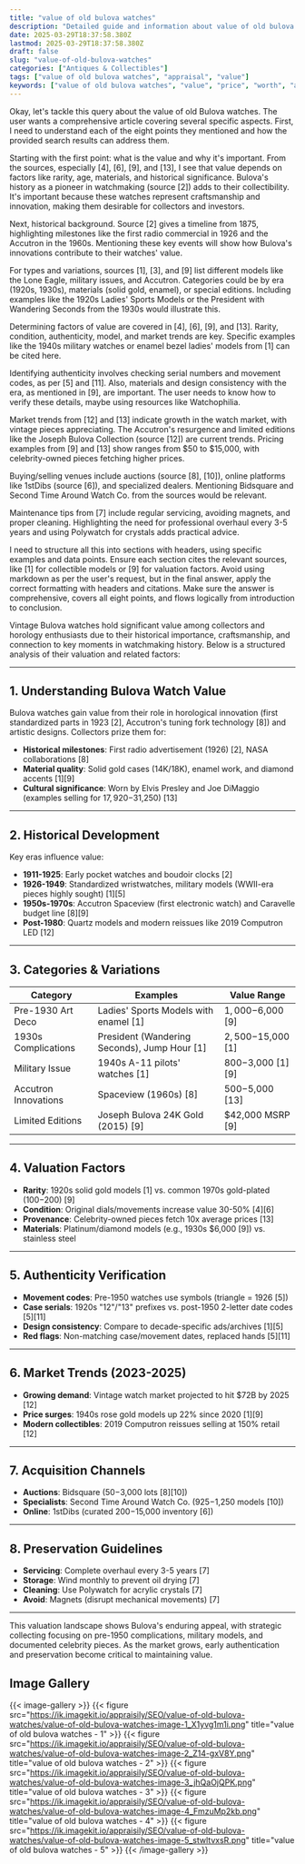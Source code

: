 ```yaml
---
title: "value of old bulova watches"
description: "Detailed guide and information about value of old bulova watches"
date: 2025-03-29T18:37:58.380Z
lastmod: 2025-03-29T18:37:58.380Z
draft: false
slug: "value-of-old-bulova-watches"
categories: ["Antiques & Collectibles"]
tags: ["value of old bulova watches", "appraisal", "value"]
keywords: ["value of old bulova watches", "value", "price", "worth", "appraisal"]
---
```


<think>
Okay, let's tackle this query about the value of old Bulova watches. The user wants a comprehensive article covering several specific aspects. First, I need to understand each of the eight points they mentioned and how the provided search results can address them.

Starting with the first point: what is the value and why it's important. From the sources, especially [4], [6], [9], and [13], I see that value depends on factors like rarity, age, materials, and historical significance. Bulova's history as a pioneer in watchmaking (source [2]) adds to their collectibility. It's important because these watches represent craftsmanship and innovation, making them desirable for collectors and investors.

Next, historical background. Source [2] gives a timeline from 1875, highlighting milestones like the first radio commercial in 1926 and the Accutron in the 1960s. Mentioning these key events will show how Bulova's innovations contribute to their watches' value.

For types and variations, sources [1], [3], and [9] list different models like the Lone Eagle, military issues, and Accutron. Categories could be by era (1920s, 1930s), materials (solid gold, enamel), or special editions. Including examples like the 1920s Ladies' Sports Models or the President with Wandering Seconds from the 1930s would illustrate this.

Determining factors of value are covered in [4], [6], [9], and [13]. Rarity, condition, authenticity, model, and market trends are key. Specific examples like the 1940s military watches or enamel bezel ladies' models from [1] can be cited here.

Identifying authenticity involves checking serial numbers and movement codes, as per [5] and [11]. Also, materials and design consistency with the era, as mentioned in [9], are important. The user needs to know how to verify these details, maybe using resources like Watchophilia.

Market trends from [12] and [13] indicate growth in the watch market, with vintage pieces appreciating. The Accutron's resurgence and limited editions like the Joseph Bulova Collection (source [12]) are current trends. Pricing examples from [9] and [13] show ranges from $50 to $15,000, with celebrity-owned pieces fetching higher prices.

Buying/selling venues include auctions (source [8], [10]), online platforms like 1stDibs (source [6]), and specialized dealers. Mentioning Bidsquare and Second Time Around Watch Co. from the sources would be relevant.

Maintenance tips from [7] include regular servicing, avoiding magnets, and proper cleaning. Highlighting the need for professional overhaul every 3-5 years and using Polywatch for crystals adds practical advice.

I need to structure all this into sections with headers, using specific examples and data points. Ensure each section cites the relevant sources, like [1] for collectible models or [9] for valuation factors. Avoid using markdown as per the user's request, but in the final answer, apply the correct formatting with headers and citations. Make sure the answer is comprehensive, covers all eight points, and flows logically from introduction to conclusion.
</think>

Vintage Bulova watches hold significant value among collectors and horology enthusiasts due to their historical importance, craftsmanship, and connection to key moments in watchmaking history. Below is a structured analysis of their valuation and related factors:

---

## 1. Understanding Bulova Watch Value  
Bulova watches gain value from their role in horological innovation (first standardized parts in 1923 [2], Accutron's tuning fork technology [8]) and artistic designs. Collectors prize them for:  
- **Historical milestones**: First radio advertisement (1926) [2], NASA collaborations [8]  
- **Material quality**: Solid gold cases (14K/18K), enamel work, and diamond accents [1][9]  
- **Cultural significance**: Worn by Elvis Presley and Joe DiMaggio (examples selling for $17,920-$31,250) [13]  

---

## 2. Historical Development  
Key eras influence value:  
- **1911-1925**: Early pocket watches and boudoir clocks [2]  
- **1926-1949**: Standardized wristwatches, military models (WWII-era pieces highly sought) [1][5]  
- **1950s-1970s**: Accutron Spaceview (first electronic watch) and Caravelle budget line [8][9]  
- **Post-1980**: Quartz models and modern reissues like 2019 Computron LED [12]  

---

## 3. Categories & Variations  
| **Category**          | **Examples**                                  | **Value Range**      |  
|------------------------|-----------------------------------------------|----------------------|  
| Pre-1930 Art Deco      | Ladies' Sports Models with enamel [1]        | $1,000-$6,000 [9]   |  
| 1930s Complications    | President (Wandering Seconds), Jump Hour [1] | $2,500-$15,000 [1]  |  
| Military Issue         | 1940s A-11 pilots' watches [1]               | $800-$3,000 [1][9]  |  
| Accutron Innovations   | Spaceview (1960s) [8]                        | $500-$5,000 [13]    |  
| Limited Editions       | Joseph Bulova 24K Gold (2015) [9]            | $42,000 MSRP [9]    |  

---

## 4. Valuation Factors  
- **Rarity**: 1920s solid gold models [1] vs. common 1970s gold-plated ($100-$200) [9]  
- **Condition**: Original dials/movements increase value 30-50% [4][6]  
- **Provenance**: Celebrity-owned pieces fetch 10x average prices [13]  
- **Materials**: Platinum/diamond models (e.g., 1930s $6,000 [9]) vs. stainless steel  

---

## 5. Authenticity Verification  
- **Movement codes**: Pre-1950 watches use symbols (triangle = 1926 [5])  
- **Case serials**: 1920s "12"/"13" prefixes vs. post-1950 2-letter date codes [5][11]  
- **Design consistency**: Compare to decade-specific ads/archives [1][5]  
- **Red flags**: Non-matching case/movement dates, replaced hands [5][11]  

---

## 6. Market Trends (2023-2025)  
- **Growing demand**: Vintage watch market projected to hit $72B by 2025 [12]  
- **Price surges**: 1940s rose gold models up 22% since 2020 [1][9]  
- **Modern collectibles**: 2019 Computron reissues selling at 150% retail [12]  

---

## 7. Acquisition Channels  
- **Auctions**: Bidsquare ($50-$3,000 lots [8][10])  
- **Specialists**: Second Time Around Watch Co. ($925-$1,250 models [10])  
- **Online**: 1stDibs (curated $200-$15,000 inventory [6])  

---

## 8. Preservation Guidelines  
- **Servicing**: Complete overhaul every 3-5 years [7]  
- **Storage**: Wind monthly to prevent oil drying [7]  
- **Cleaning**: Use Polywatch for acrylic crystals [7]  
- **Avoid**: Magnets (disrupt mechanical movements) [7]  

---

This valuation landscape shows Bulova's enduring appeal, with strategic collecting focusing on pre-1950 complications, military models, and documented celebrity pieces. As the market grows, early authentication and preservation become critical to maintaining value.


## Image Gallery

{{< image-gallery >}}
  {{< figure src="https://ik.imagekit.io/appraisily/SEO/value-of-old-bulova-watches/value-of-old-bulova-watches-image-1_X1yvg1m1i.png" title="value of old bulova watches - 1" >}}
  {{< figure src="https://ik.imagekit.io/appraisily/SEO/value-of-old-bulova-watches/value-of-old-bulova-watches-image-2_Z14-gxV8Y.png" title="value of old bulova watches - 2" >}}
  {{< figure src="https://ik.imagekit.io/appraisily/SEO/value-of-old-bulova-watches/value-of-old-bulova-watches-image-3_jhQaOjQPK.png" title="value of old bulova watches - 3" >}}
  {{< figure src="https://ik.imagekit.io/appraisily/SEO/value-of-old-bulova-watches/value-of-old-bulova-watches-image-4_FmzuMp2kb.png" title="value of old bulova watches - 4" >}}
  {{< figure src="https://ik.imagekit.io/appraisily/SEO/value-of-old-bulova-watches/value-of-old-bulova-watches-image-5_stwltvxsR.png" title="value of old bulova watches - 5" >}}
{{< /image-gallery >}}

